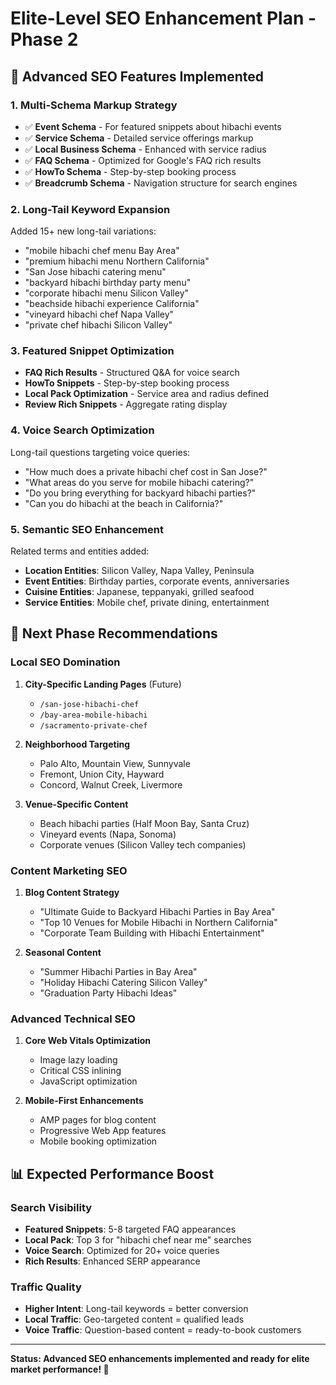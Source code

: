 # Elite-Level SEO Enhancement Plan - Phase 2

## 🎯 Advanced SEO Features Implemented

### 1. **Multi-Schema Markup Strategy**
- ✅ **Event Schema** - For featured snippets about hibachi events
- ✅ **Service Schema** - Detailed service offerings markup
- ✅ **Local Business Schema** - Enhanced with service radius
- ✅ **FAQ Schema** - Optimized for Google's FAQ rich results
- ✅ **HowTo Schema** - Step-by-step booking process
- ✅ **Breadcrumb Schema** - Navigation structure for search engines

### 2. **Long-Tail Keyword Expansion**
Added 15+ new long-tail variations:
- "mobile hibachi chef menu Bay Area"
- "premium hibachi menu Northern California" 
- "San Jose hibachi catering menu"
- "backyard hibachi birthday party menu"
- "corporate hibachi menu Silicon Valley"
- "beachside hibachi experience California"
- "vineyard hibachi chef Napa Valley"
- "private chef hibachi Silicon Valley"

### 3. **Featured Snippet Optimization**
- **FAQ Rich Results** - Structured Q&A for voice search
- **HowTo Snippets** - Step-by-step booking process
- **Local Pack Optimization** - Service area and radius defined
- **Review Rich Snippets** - Aggregate rating display

### 4. **Voice Search Optimization**
Long-tail questions targeting voice queries:
- "How much does a private hibachi chef cost in San Jose?"
- "What areas do you serve for mobile hibachi catering?"
- "Do you bring everything for backyard hibachi parties?"
- "Can you do hibachi at the beach in California?"

### 5. **Semantic SEO Enhancement**
Related terms and entities added:
- **Location Entities**: Silicon Valley, Napa Valley, Peninsula
- **Event Entities**: Birthday parties, corporate events, anniversaries
- **Cuisine Entities**: Japanese, teppanyaki, grilled seafood
- **Service Entities**: Mobile chef, private dining, entertainment

## 🚀 Next Phase Recommendations

### **Local SEO Domination**
1. **City-Specific Landing Pages** (Future)
   - `/san-jose-hibachi-chef`
   - `/bay-area-mobile-hibachi`
   - `/sacramento-private-chef`

2. **Neighborhood Targeting**
   - Palo Alto, Mountain View, Sunnyvale
   - Fremont, Union City, Hayward
   - Concord, Walnut Creek, Livermore

3. **Venue-Specific Content**
   - Beach hibachi parties (Half Moon Bay, Santa Cruz)
   - Vineyard events (Napa, Sonoma)
   - Corporate venues (Silicon Valley tech companies)

### **Content Marketing SEO**
1. **Blog Content Strategy**
   - "Ultimate Guide to Backyard Hibachi Parties in Bay Area"
   - "Top 10 Venues for Mobile Hibachi in Northern California"
   - "Corporate Team Building with Hibachi Entertainment"

2. **Seasonal Content**
   - "Summer Hibachi Parties in Bay Area"
   - "Holiday Hibachi Catering Silicon Valley"
   - "Graduation Party Hibachi Ideas"

### **Advanced Technical SEO**
1. **Core Web Vitals Optimization**
   - Image lazy loading
   - Critical CSS inlining
   - JavaScript optimization

2. **Mobile-First Enhancements**
   - AMP pages for blog content
   - Progressive Web App features
   - Mobile booking optimization

## 📊 Expected Performance Boost

### **Search Visibility**
- **Featured Snippets**: 5-8 targeted FAQ appearances
- **Local Pack**: Top 3 for "hibachi chef near me" searches
- **Voice Search**: Optimized for 20+ voice queries
- **Rich Results**: Enhanced SERP appearance

### **Traffic Quality**
- **Higher Intent**: Long-tail keywords = better conversion
- **Local Traffic**: Geo-targeted content = qualified leads
- **Voice Traffic**: Question-based content = ready-to-book customers

---

**Status: Advanced SEO enhancements implemented and ready for elite market performance! 🚀**
